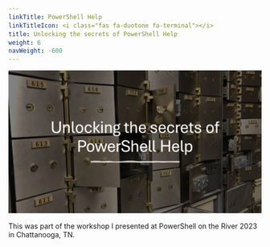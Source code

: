 ```yaml
---
linkTitle: PowerShell Help
linkTitleIcon: <i class="fas fa-duotone fa-terminal"></i>
title: Unlocking the secrets of PowerShell Help
weight: 6
navWeight: -600
---
```


![Unlocking the secrets of PowerShell Help][01]

<!-- link references -->
[01]: pshelp.png

This was part of the workshop I presented at PowerShell on the River 2023 in Chattanooga, TN.
